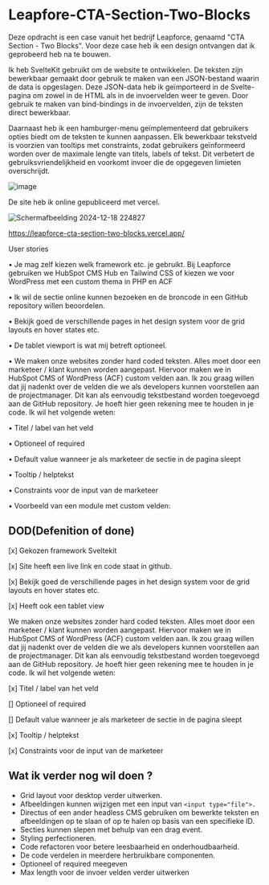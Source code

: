 # Leapfore-CTA-Section-Two-Blocks

Deze opdracht is een case vanuit het bedrijf Leapforce, genaamd "CTA Section - Two Blocks". Voor deze case heb ik een design ontvangen dat ik geprobeerd heb na te bouwen.

Ik heb SvelteKit gebruikt om de website te ontwikkelen. De teksten zijn bewerkbaar gemaakt door gebruik te maken van een JSON-bestand waarin de data is opgeslagen. Deze JSON-data heb ik geïmporteerd in de Svelte-pagina om zowel in de HTML als in de invoervelden weer te geven. Door gebruik te maken van bind-bindings in de invoervelden, zijn de teksten direct bewerkbaar.

Daarnaast heb ik een hamburger-menu geïmplementeerd dat gebruikers opties biedt om de teksten te kunnen aanpassen. Elk bewerkbaar tekstveld is voorzien van tooltips met constraints, zodat gebruikers geïnformeerd worden over de maximale lengte van titels, labels of tekst. Dit verbetert de gebruiksvriendelijkheid en voorkomt invoer die de opgegeven limieten overschrijdt.

![image](https://github.com/user-attachments/assets/f97d89fe-7f03-44e8-a454-8753918a5e6a)

De site heb ik online gepubliceerd met vercel.

![Schermafbeelding 2024-12-18 224827](https://github.com/user-attachments/assets/b8f2c976-d5bb-46b9-baee-0974f55d503d)

https://leapforce-cta-section-two-blocks.vercel.app/


User stories

• Je mag zelf kiezen welk framework etc. je gebruikt. Bij Leapforce gebruiken we HubSpot CMS Hub en Tailwind CSS of kiezen we voor WordPress met een custom thema in PHP en ACF

• Ik wil de sectie online kunnen bezoeken en de broncode in een GitHub repository willen beoordelen.

• Bekijk goed de verschillende pages in het design system voor de grid layouts en hover states etc.

• De tablet viewport is wat mij betreft optioneel.

• We maken onze websites zonder hard coded teksten. Alles moet door een marketeer / klant kunnen worden aangepast. Hiervoor maken we in HubSpot CMS of WordPress (ACF) custom velden aan. Ik zou graag willen dat jij nadenkt over de velden die we als developers kunnen voorstellen aan de projectmanager. Dit kan als eenvoudig tekstbestand worden toegevoegd aan de GitHub repository. Je hoeft hier geen rekening mee te houden in je code. Ik wil het volgende weten:

• Titel / label van het veld

• Optioneel of required

• Default value wanneer je als marketeer de sectie in de pagina sleept

• Tooltip / helptekst

• Constraints voor de input van de marketeer

• Voorbeeld van een module met custom velden:

## DOD(Defenition of done)
[x] Gekozen framework Sveltekit

[x] Site heeft een live link en code staat in github.

[x] Bekijk goed de verschillende pages in het design system voor de grid layouts en hover states etc.

[x] Heeft ook een tablet view

We maken onze websites zonder hard coded teksten. Alles moet door een marketeer / klant kunnen worden aangepast. Hiervoor maken we in HubSpot CMS of WordPress (ACF) custom velden aan. Ik zou graag willen dat jij nadenkt over de velden die we als developers kunnen voorstellen aan de projectmanager. Dit kan als eenvoudig tekstbestand worden toegevoegd aan de GitHub repository. Je hoeft hier geen rekening mee te houden in je code. Ik wil het volgende weten:

[x] Titel / label van het veld

[] Optioneel of required

[] Default value wanneer je als marketeer de sectie in de pagina sleept

[x] Tooltip / helptekst

[x] Constraints voor de input van de marketeer

## Wat ik verder nog wil doen ?

* Grid layout voor desktop verder uitwerken.
* Afbeeldingen kunnen wijzigen met een input van `<input type="file">.`
* Directus of een ander headless CMS gebruiken om bewerkte teksten en afbeeldingen op te slaan of op te halen op basis van een specifieke ID.
* Secties kunnen slepen met behulp van een drag event.
* Styling perfectioneren.
* Code refactoren voor betere leesbaarheid en onderhoudbaarheid.
* De code verdelen in meerdere herbruikbare componenten.
* Optioneel of required meegeven
* Max length voor de invoer velden verder uitwerken
